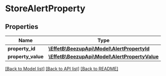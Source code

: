 # StoreAlertProperty

## Properties
Name | Type | Description | Notes
------------ | ------------- | ------------- | -------------
**property_id** | [**\EffetB\BeezupApi\Model\AlertPropertyId**](AlertPropertyId.md) |  | 
**property_value** | [**\EffetB\BeezupApi\Model\AlertPropertyValue**](AlertPropertyValue.md) |  | 

[[Back to Model list]](../README.md#documentation-for-models) [[Back to API list]](../README.md#documentation-for-api-endpoints) [[Back to README]](../README.md)


